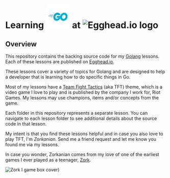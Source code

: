 <h1>Learning <img src="./Go-Logo_Blue.png" style="verticalAlign=middle" height="75" width="75" alt="Golang logo"/> at <img src="https://avatars2.githubusercontent.com/u/5975001?s=50&v=4" style="verticalAlign:middle" alt="Egghead.io logo"/></h1>

## Overview
This repository contains the backing source code for my [Golang](https://golang.org) lessons. Each of these lessons are published on [Egghead.io](https://egghead.io).

These lessons cover a variety of topics for Golang and are designed to help a developer that is learning how to do specific things in Go.

Most of my lessons have a [Team Fight Tactics](https://na.leagueoflegends.com/en/featured/events/teamfight-tactics) (aka TFT) theme, which is a video game I love to play and is published by the company I work for, Riot Games. My lessons may use champions, items and/or concepts from the game.

Each folder in this repository represents a separate lesson. You can navigate to each lesson folder to see additional details about the source code in that lesson.

My intent is that you find these lessons helpful and in case you also love to play TFT, I'm *Zorkanian*. Send me a friend request and let me know you found me via my lessons.

In case you wonder, Zorkanian comes from my love of one of the earliest games I ever played as a teenager, [Zork](https://en.wikipedia.org/wiki/Zork).

<img src="https://upload.wikimedia.org/wikipedia/en/a/ac/Zork_I_box_art.jpg" height="120" width="100" alt="Zork I game box cover"/>)
